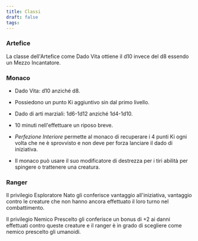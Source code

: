 ```yaml
---
title: Classi
draft: false
tags:
---
```

### Artefice
La classe dell'Artefice come Dado Vita ottiene il d10 invece del d8 essendo un Mezzo Incantatore.

### Monaco
- Dado Vita: d10 anziché d8.

- Possiedono un punto Ki aggiuntivo sin dal primo livello.

- Dado di arti marziali: 1d6-1d12 anziché 1d4-1d10.

- 10 minuti nell'effettuare un riposo breve. 

- *Perfezione Interiore* permette al monaco di recuperare i 4 punti Ki ogni volta che ne è sprovvisto e non deve per forza lanciare il dado di iniziativa.

- Il monaco può usare il suo modificatore di destrezza per i tiri abilità per spingere o trattenere una creatura.

### Ranger
Il privilegio Esploratore Nato gli conferisce vantaggio all'iniziativa, vantaggio contro le creature che non hanno ancora effettuato il loro turno nel combattimento.

Il privilegio Nemico Prescelto gli conferisce un bonus di +2 ai danni effettuati contro queste creature e il ranger è in grado di scegliere come nemico prescelto gli umanoidi.